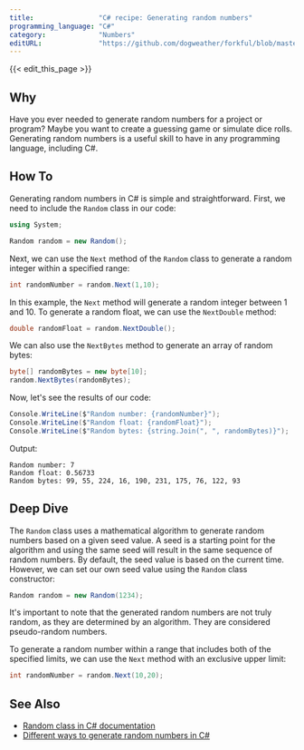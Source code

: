 ```yaml
---
title:                "C# recipe: Generating random numbers"
programming_language: "C#"
category:             "Numbers"
editURL:              "https://github.com/dogweather/forkful/blob/master/content/en/c-sharp/generating-random-numbers.md"
---
```


{{< edit_this_page >}}

## Why

Have you ever needed to generate random numbers for a project or program? Maybe you want to create a guessing game or simulate dice rolls. Generating random numbers is a useful skill to have in any programming language, including C#. 

## How To

Generating random numbers in C# is simple and straightforward. First, we need to include the `Random` class in our code:
```C#
using System;

Random random = new Random();
```
Next, we can use the `Next` method of the `Random` class to generate a random integer within a specified range:
```C#
int randomNumber = random.Next(1,10);
```
In this example, the `Next` method will generate a random integer between 1 and 10. To generate a random float, we can use the `NextDouble` method:
```C#
double randomFloat = random.NextDouble();
```
We can also use the `NextBytes` method to generate an array of random bytes:
```C#
byte[] randomBytes = new byte[10];
random.NextBytes(randomBytes);
```
Now, let's see the results of our code:
```C#
Console.WriteLine($"Random number: {randomNumber}");
Console.WriteLine($"Random float: {randomFloat}");
Console.WriteLine($"Random bytes: {string.Join(", ", randomBytes)}");
```
Output:
```
Random number: 7
Random float: 0.56733
Random bytes: 99, 55, 224, 16, 190, 231, 175, 76, 122, 93 
```

## Deep Dive

The `Random` class uses a mathematical algorithm to generate random numbers based on a given seed value. A seed is a starting point for the algorithm and using the same seed will result in the same sequence of random numbers. By default, the seed value is based on the current time. However, we can set our own seed value using the `Random` class constructor:
```C#
Random random = new Random(1234);
```
It's important to note that the generated random numbers are not truly random, as they are determined by an algorithm. They are considered pseudo-random numbers. 

To generate a random number within a range that includes both of the specified limits, we can use the `Next` method with an exclusive upper limit:
```C#
int randomNumber = random.Next(10,20);
```

## See Also

- [Random class in C# documentation](https://docs.microsoft.com/en-us/dotnet/api/system.random?view=netcore-3.1)
- [Different ways to generate random numbers in C#](https://www.c-sharpcorner.com/article/different-ways-to-generate-random-numbers-in-C-Sharp/)